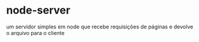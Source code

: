 # node-server
 um servidor simples em node que recebe requisições de páginas e devolve o arquivo para o cliente
